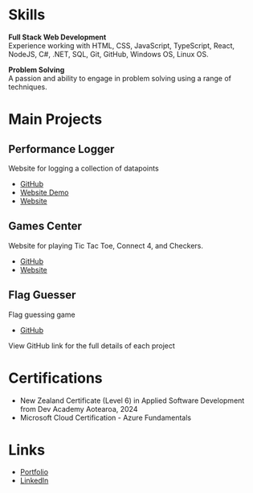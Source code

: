 # Skills
**Full Stack Web Development** \
Experience working with HTML, CSS, JavaScript, TypeScript, React, NodeJS, C#, .NET, SQL, Git, GitHub, Windows OS, Linux OS.

**Problem Solving**\
A passion and ability to engage in problem solving using a range of techniques.

# Main Projects
## Performance Logger
Website for logging a collection of datapoints
* [GitHub](https://github.com/katuta-mwila/performance-logger)
* [Website Demo](https://performance-logger-demo.vercel.app/)
* [Website](https://performance-logger.vercel.app/)
## Games Center
Website for playing Tic Tac Toe, Connect 4, and Checkers.
* [GitHub](https://github.com/katuta-mwila/GamesCenter)
* [Website](https://games-center.azurewebsites.net/)
## Flag Guesser
Flag guessing game
* [GitHub](https://github.com/katuta-mwila/Flag-Guesser)

View GitHub link for the full details of each project

# Certifications
* New Zealand Certificate (Level 6) in Applied Software Development from Dev Academy Aotearoa, 2024
* Microsoft Cloud Certification - Azure Fundamentals

# Links
* [Portfolio](https://katuta-mwila.github.io/)
* [LinkedIn](https://www.linkedin.com/in/katuta-mwila-b9b498341/)
